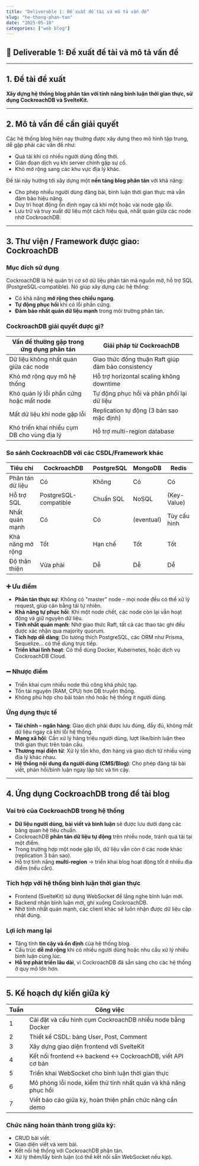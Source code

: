 ```yaml
---
title: "Deliverable 1: Đề xuất đề tài và mô tả vấn đề"
slug: "he-thong-phan-tan"
date: "2025-05-10"
categories: ["web blog"]
---
```


## 📄 Deliverable 1: Đề xuất đề tài và mô tả vấn đề

---

##  1. Đề tài đề xuất

**Xây dựng hệ thống blog phân tán với tính năng bình luận thời gian thực, sử dụng CockroachDB và SvelteKit.**

---

##  2. Mô tả vấn đề cần giải quyết

Các hệ thống blog hiện nay thường được xây dựng theo mô hình tập trung, dễ gặp phải các vấn đề như:

- Quá tải khi có nhiều người dùng đồng thời.
- Gián đoạn dịch vụ khi server chính gặp sự cố.
- Khó mở rộng sang các khu vực địa lý khác.

Đề tài này hướng tới xây dựng một **nền tảng blog phân tán** với khả năng:

- Cho phép nhiều người dùng đăng bài, bình luận thời gian thực mà vẫn đảm bảo hiệu năng.
- Duy trì hoạt động ổn định ngay cả khi một hoặc vài node gặp lỗi.
- Lưu trữ và truy xuất dữ liệu một cách hiệu quả, nhất quán giữa các node nhờ CockroachDB.

---

##  3. Thư viện / Framework được giao: CockroachDB

###  Mục đích sử dụng

CockroachDB là hệ quản trị cơ sở dữ liệu phân tán mã nguồn mở, hỗ trợ SQL (PostgreSQL-compatible). Nó giúp xây dựng các hệ thống:

- Có khả năng **mở rộng theo chiều ngang**.
- **Tự động phục hồi** khi có lỗi phần cứng.
- **Đảm bảo nhất quán dữ liệu mạnh** trong môi trường phân tán.

###  CockroachDB giải quyết được gì?
| Vấn đề thường gặp trong ứng dụng phân tán      | Giải pháp từ CockroachDB                               |
|------------------------------------------------|--------------------------------------------------------|
| Dữ liệu không nhất quán giữa các node          |  Giao thức đồng thuận Raft giúp đảm bảo consistency |
| Khó mở rộng quy mô hệ thống                    |  Hỗ trợ horizontal scaling không downtime            |
| Khó quản lý lỗi phần cứng hoặc mất node         |  Tự động phục hồi và phân phối lại dữ liệu           |
| Mất dữ liệu khi node gặp lỗi                   |  Replication tự động (3 bản sao mặc định)            |
| Khó triển khai nhiều cụm DB cho vùng địa lý    |  Hỗ trợ multi-region database                        |

###  So sánh CockroachDB với các CSDL/Framework khác

| Tiêu chí              | CockroachDB             | PostgreSQL           | MongoDB              | Redis              |
|-----------------------|--------------------------|-----------------------|-----------------------|--------------------|
| Phân tán dữ liệu      |  Có                    |  Không              |  Có                 |  Có              |
| Hỗ trợ SQL            |  PostgreSQL-compatible |  Chuẩn SQL          |  NoSQL             |  (Key-Value)     |
| Nhất quán mạnh        |  Có                    |  Có                 |  (eventual)        |  Tùy cấu hình    |
| Khả năng mở rộng      |  Tốt                   |  Hạn chế            |  Tốt                |  Tốt             |
| Độ thân thiện         |  Vừa phải              | Dễ                 |  Dễ                |  Dễ              |

### ➕ Ưu điểm
- **Phân tán thực sự**: Không có "master" node – mọi node đều có thể xử lý request, giúp cân bằng tải tự nhiên.
- **Khả năng tự phục hồi**: Khi một node chết, các node còn lại vẫn hoạt động và giữ nguyên dữ liệu.
- **Tính nhất quán mạnh**: Nhờ giao thức Raft, tất cả các thao tác ghi đều được xác nhận qua majority quorum.
- **Tích hợp dễ dàng**: Do tương thích PostgreSQL, các ORM như Prisma, Sequelize... có thể dùng trực tiếp.
- **Triển khai linh hoạt**: Có thể dùng Docker, Kubernetes, hoặc dịch vụ CockroachDB Cloud.

### ➖ Nhược điểm

- Triển khai cụm nhiều node thủ công khá phức tạp.
- Tốn tài nguyên (RAM, CPU) hơn DB truyền thống.
- Không phù hợp cho bài toán nhỏ hoặc hệ thống ít người dùng.

###  Ứng dụng thực tế
- **Tài chính – ngân hàng**: Giao dịch phải được lưu đúng, đầy đủ, không mất dữ liệu ngay cả khi lỗi hệ thống.
- **Mạng xã hội**: Cần xử lý hàng triệu người dùng, lượt like/bình luận theo thời gian thực trên toàn cầu.
- **Thương mại điện tử**: Xử lý tồn kho, đơn hàng và giao dịch từ nhiều vùng địa lý khác nhau.
- **Hệ thống nội dung đa người dùng (CMS/Blog)**: Cho phép đăng tải bài viết, phản hồi/bình luận ngay lập tức và tin cậy.

---

##  4. Ứng dụng CockroachDB trong đề tài blog

###  Vai trò của CockroachDB trong hệ thống

- **Dữ liệu người dùng, bài viết và bình luận** sẽ được lưu dưới dạng các bảng quan hệ tiêu chuẩn.
- CockroachDB **phân tán dữ liệu tự động** trên nhiều node, tránh quá tải tại một điểm.
- Trong trường hợp một node gặp lỗi, dữ liệu vẫn còn ở các node khác (replication 3 bản sao).
- Hỗ trợ tính năng **multi-region** → triển khai blog hoạt động tốt ở nhiều địa điểm (nếu cần).

###  Tích hợp với hệ thống bình luận thời gian thực

- Frontend (SvelteKit) sử dụng WebSocket để lắng nghe bình luận mới.
- Backend nhận bình luận mới, ghi xuống CockroachDB.
- Nhờ tính nhất quán mạnh, các client khác sẽ luôn nhận được dữ liệu cập nhật đúng.

###  Lợi ích mang lại

- Tăng tính **tin cậy và ổn định** của hệ thống blog.
- Cấu trúc **dễ mở rộng** khi có nhiều người dùng hoặc nhu cầu xử lý nhiều bình luận cùng lúc.
- **Hỗ trợ phát triển lâu dài**, vì CockroachDB đã sẵn sàng cho các hệ thống ở quy mô lớn hơn.

---

##  5. Kế hoạch dự kiến giữa kỳ

| Tuần | Công việc                                                                 |
|------|---------------------------------------------------------------------------|
| 1    | Cài đặt và cấu hình cụm CockroachDB nhiều node bằng Docker               |
| 2    | Thiết kế CSDL: bảng User, Post, Comment                                  |
| 3    | Xây dựng giao diện frontend với SvelteKit                                |
| 4    | Kết nối frontend ↔ backend ↔ CockroachDB, viết API cơ bản                |
| 5    | Triển khai WebSocket cho bình luận thời gian thực                        |
| 6    | Mô phỏng lỗi node, kiểm thử tính nhất quán và khả năng phục hồi          |
| 7    | Viết báo cáo giữa kỳ, hoàn thiện phần chức năng cần demo                 |

###  Chức năng hoàn thành trong giữa kỳ:

- CRUD bài viết.
- Giao diện viết và xem bài.
- Kết nối hệ thống với CockroachDB phân tán.
- Xử lý thêm/lấy bình luận (có thể kết nối sẵn WebSocket nếu kịp).
